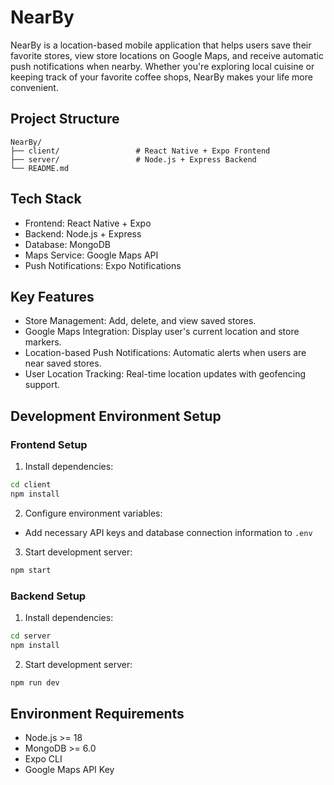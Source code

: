# NearBy

NearBy is a location-based mobile application that helps users save their favorite stores, view store locations on Google Maps, and receive automatic push notifications when nearby. Whether you're exploring local cuisine or keeping track of your favorite coffee shops, NearBy makes your life more convenient.

## Project Structure

```
NearBy/
├── client/                 # React Native + Expo Frontend
├── server/                 # Node.js + Express Backend
└── README.md
```

## Tech Stack

- Frontend: React Native + Expo
- Backend: Node.js + Express
- Database: MongoDB
- Maps Service: Google Maps API
- Push Notifications: Expo Notifications

## Key Features

- Store Management: Add, delete, and view saved stores.
- Google Maps Integration: Display user's current location and store markers.
- Location-based Push Notifications: Automatic alerts when users are near saved stores.
- User Location Tracking: Real-time location updates with geofencing support.

## Development Environment Setup

### Frontend Setup

1. Install dependencies:
```bash
cd client
npm install
```

2. Configure environment variables:
- Add necessary API keys and database connection information to `.env`

3. Start development server:
```bash
npm start
```

### Backend Setup

1. Install dependencies:
```bash
cd server
npm install
```

2. Start development server:
```bash
npm run dev
```

## Environment Requirements

- Node.js >= 18
- MongoDB >= 6.0
- Expo CLI
- Google Maps API Key